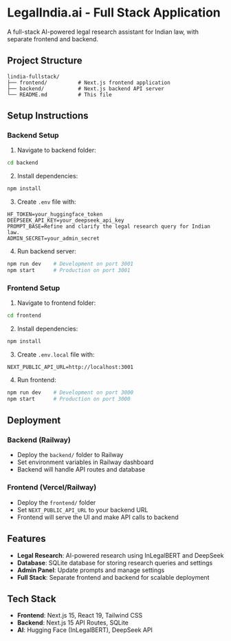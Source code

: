 # LegalIndia.ai - Full Stack Application

A full-stack AI-powered legal research assistant for Indian law, with separate frontend and backend.

## Project Structure

```
lindia-fullstack/
├── frontend/          # Next.js frontend application
├── backend/           # Next.js backend API server
└── README.md          # This file
```

## Setup Instructions

### Backend Setup

1. Navigate to backend folder:
```bash
cd backend
```

2. Install dependencies:
```bash
npm install
```

3. Create `.env` file with:
```
HF_TOKEN=your_huggingface_token
DEEPSEEK_API_KEY=your_deepseek_api_key
PROMPT_BASE=Refine and clarify the legal research query for Indian law.
ADMIN_SECRET=your_admin_secret
```

4. Run backend server:
```bash
npm run dev    # Development on port 3001
npm start      # Production on port 3001
```

### Frontend Setup

1. Navigate to frontend folder:
```bash
cd frontend
```

2. Install dependencies:
```bash
npm install
```

3. Create `.env.local` file with:
```
NEXT_PUBLIC_API_URL=http://localhost:3001
```

4. Run frontend:
```bash
npm run dev    # Development on port 3000
npm start      # Production on port 3000
```

## Deployment

### Backend (Railway)
- Deploy the `backend/` folder to Railway
- Set environment variables in Railway dashboard
- Backend will handle API routes and database

### Frontend (Vercel/Railway)
- Deploy the `frontend/` folder
- Set `NEXT_PUBLIC_API_URL` to your backend URL
- Frontend will serve the UI and make API calls to backend

## Features

- **Legal Research**: AI-powered research using InLegalBERT and DeepSeek
- **Database**: SQLite database for storing research queries and settings
- **Admin Panel**: Update prompts and manage settings
- **Full Stack**: Separate frontend and backend for scalable deployment

## Tech Stack

- **Frontend**: Next.js 15, React 19, Tailwind CSS
- **Backend**: Next.js 15 API Routes, SQLite
- **AI**: Hugging Face (InLegalBERT), DeepSeek API

